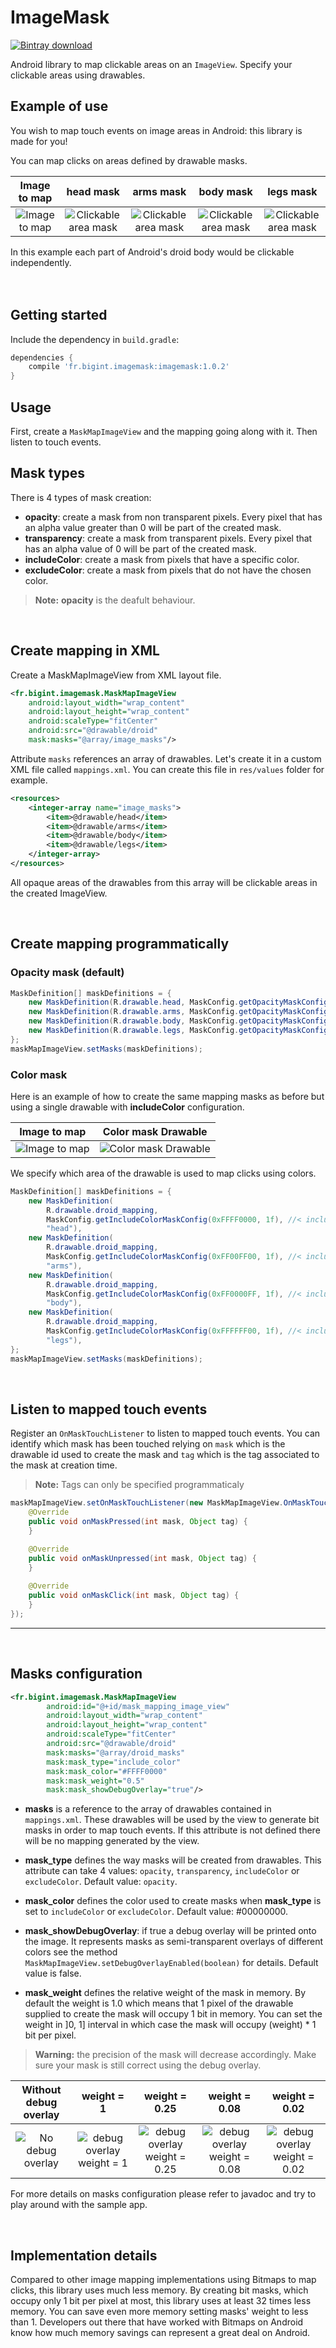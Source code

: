 ImageMask
==========
[ ![Bintray download](https://api.bintray.com/packages/bigint/maven/fr.bigint.imagemask/images/download.svg) ](https://bintray.com/bigint/maven/fr.bigint.imagemask/_latestVersion)

Android library to map clickable areas on an `ImageView`.
Specify your clickable areas using drawables.

## Example of use

You wish to map touch events on image areas in Android: this library is made for you!

You can map clicks on areas defined by drawable masks.

|                        Image to map                        |                            head mask                             |                            arms mask                             |                            body mask                             |                            legs mask                             |
|:----------------------------------------------------------:|:----------------------------------------------------------------:|:----------------------------------------------------------------:|:-----------------------------------------------------------------:|:----------------------------------------------------------------:|
| ![Image to map](app/src/main/res/drawable-nodpi/droid.png) | ![Clickable area mask](app/src/main/res/drawable-nodpi/head.png) | ![Clickable area mask](app/src/main/res/drawable-nodpi/arms.png) | ![Clickable area mask](app/src/main/res/drawable-nodpi/body.png) | ![Clickable area mask](app/src/main/res/drawable-nodpi/legs.png) |

In this example each part of Android's droid body would be clickable independently.
<br><br><br>

## Getting started

Include the dependency in `build.gradle`:
```groovy
dependencies {
    compile 'fr.bigint.imagemask:imagemask:1.0.2'
}
```
## Usage
First, create a `MaskMapImageView` and the mapping going along with it. Then listen to touch events.

## Mask types

There is 4 types of mask creation:
* **opacity**: create a mask from non transparent pixels. Every pixel that has an alpha value
greater than 0 will be part of the created mask.
* **transparency**: create a mask from transparent pixels. Every pixel that has an alpha value
of 0 will be part of the created mask.
* **includeColor**: create a mask from pixels that have a specific color.
* **excludeColor**: create a mask from pixels that do not have the chosen color.

>  **Note:** **opacity** is the deafult behaviour.

<br>

## Create mapping in XML
Create a MaskMapImageView from XML layout file.
```xml
<fr.bigint.imagemask.MaskMapImageView
	android:layout_width="wrap_content"
	android:layout_height="wrap_content"
	android:scaleType="fitCenter"
	android:src="@drawable/droid"
	mask:masks="@array/image_masks"/>
```
Attribute `masks` references an array of drawables. Let's create it in a custom XML file called
`mappings.xml`. You can create this file in `res/values` folder for example.
```xml
<resources>
	<integer-array name="image_masks">
		<item>@drawable/head</item>
		<item>@drawable/arms</item>
		<item>@drawable/body</item>
		<item>@drawable/legs</item>
	</integer-array>
</resources>
```
All opaque areas of the drawables from this array will be clickable areas in the created ImageView.

<br>

## Create mapping programmatically

### Opacity mask (default)
```java
MaskDefinition[] maskDefinitions = {
	new MaskDefinition(R.drawable.head, MaskConfig.getOpacityMaskConfig(1), "head"),
	new MaskDefinition(R.drawable.arms, MaskConfig.getOpacityMaskConfig(1), "arms"),
	new MaskDefinition(R.drawable.body, MaskConfig.getOpacityMaskConfig(1), "body"),
	new MaskDefinition(R.drawable.legs, MaskConfig.getOpacityMaskConfig(1), "legs"),
};
maskMapImageView.setMasks(maskDefinitions);
```

### Color mask

Here is an example of how to create the same mapping masks as before but using a single drawable
with **includeColor** configuration.

|                        Image to map                        |                             Color mask Drawable                           |
|:----------------------------------------------------------:|:-------------------------------------------------------------------------:|
| ![Image to map](app/src/main/res/drawable-nodpi/droid.png) | ![Color mask Drawable](app/src/main/res/drawable-nodpi/droid_mapping.png) |

We specify which area of the drawable is used to map clicks using colors.

```java
MaskDefinition[] maskDefinitions = {
	new MaskDefinition(
		R.drawable.droid_mapping,
		MaskConfig.getIncludeColorMaskConfig(0xFFFF0000, 1f), //< include red
		"head"),
	new MaskDefinition(
		R.drawable.droid_mapping,
		MaskConfig.getIncludeColorMaskConfig(0xFF00FF00, 1f), //< include green
		"arms"),
	new MaskDefinition(
		R.drawable.droid_mapping,
		MaskConfig.getIncludeColorMaskConfig(0xFF0000FF, 1f), //< include blue
		"body"),
	new MaskDefinition(
		R.drawable.droid_mapping,
		MaskConfig.getIncludeColorMaskConfig(0xFFFFFF00, 1f), //< include yellow
		"legs"),
};
maskMapImageView.setMasks(maskDefinitions);
```

<br>

## Listen to mapped touch events
Register an `OnMaskTouchListener` to listen to mapped touch events. You can identify which mask
has been touched relying on `mask` which is the drawable id used to create the mask and `tag` which
is the tag associated to the mask at creation time.

> **Note:** Tags can only be specified programmaticaly

```java
maskMapImageView.setOnMaskTouchListener(new MaskMapImageView.OnMaskTouchListener() {
	@Override
	public void onMaskPressed(int mask, Object tag) {
	}

	@Override
	public void onMaskUnpressed(int mask, Object tag) {
	}
	
	@Override
	public void onMaskClick(int mask, Object tag) {
	}
});
```



-------------------------------------------------------------------------------------------------
<br>

## Masks configuration

```xml
<fr.bigint.imagemask.MaskMapImageView
		android:id="@+id/mask_mapping_image_view"
		android:layout_width="wrap_content"
		android:layout_height="wrap_content"
		android:scaleType="fitCenter"
		android:src="@drawable/droid"
		mask:masks="@array/droid_masks"
		mask:mask_type="include_color"
		mask:mask_color="#FFFF0000"
		mask:mask_weight="0.5"
		mask:mask_showDebugOverlay="true"/>
```

* **masks** is a reference to the array of drawables
  contained in `mappings.xml`. These drawables will
  be used by the view to generate bit masks in order to map
  touch events. If this attribute is not defined there will
  be no mapping generated by the view.

* **mask_type** defines the way masks will
  be created from drawables. This attribute can take 4 values:
  `opacity`, `transparency`, `includeColor` or `excludeColor`.
  Default value: `opacity`.

* **mask_color** defines the color used to create masks
  when **mask_type** is set to `includeColor` or `excludeColor`.
  Default value: #00000000.

* **mask_showDebugOverlay**: if true a debug overlay will
  be printed onto the image. It represents masks as semi-transparent
  overlays of different colors see the method `MaskMapImageView.setDebugOverlayEnabled(boolean)`
  for details. Default value is false.

* **mask_weight** defines the relative weight of the mask
  in memory. By default the weight is 1.0 which means that 1 pixel
  of the drawable supplied to create the mask will occupy 1 bit in
  memory. You can set the weight in ]0, 1] interval in which case
  the mask will occupy (weight) * 1 bit per pixel.
> **Warning:** the precision of the mask will decrease accordingly. Make sure your mask
  is still correct using the debug overlay.

|               Without debug overlay             |                    weight = 1                  |                    weight = 0.25                  |                    weight = 0.08                  |                    weight = 0.02                  |
|:-------------------------------------------------:|:------------------------------------------------------:|:------------------------------------------------------:|:------------------------------------------------------:|:------------------------------------------------------:|
|![No debug overlay](readme-res/nooverlay.png)|![debug overlay weight = 1](readme-res/overlayw1.png)|![debug overlay weight = 0.25](readme-res/overlayw025.png)|![debug overlay weight = 0.08](readme-res/overlayw008.png)|![debug overlay weight = 0.02](readme-res/overlayw002.png)|

For more details on masks configuration please refer to javadoc and try to play around with the sample app.

<br>

## Implementation details

Compared to other image mapping implementations using
Bitmaps to map clicks, this library uses much less memory. By creating bit masks, which occupy only
1 bit per pixel at most, this library uses at least 32 times less memory. You can save even more
memory setting masks' weight to less than 1. Developers out there that have worked with Bitmaps on
Android know how much memory savings can represent a great deal on Android.
